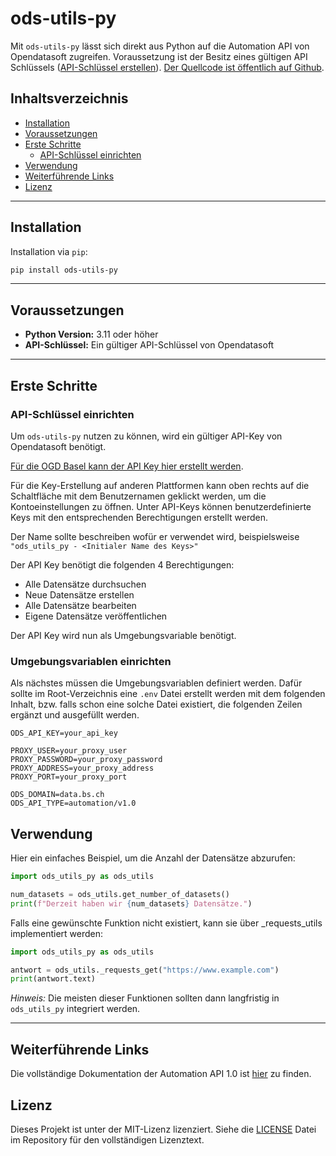 # ods-utils-py
Mit `ods-utils-py` lässt sich direkt aus Python auf die Automation API von Opendatasoft zugreifen. Voraussetzung ist der Besitz eines gültigen API Schlüssels ([API-Schlüssel erstellen](#api-schlüssel-einrichten)). [Der Quellcode ist öffentlich auf Github](https://github.com/RenatoFarruggio/ods-utils-py).


## Inhaltsverzeichnis

   - [Installation](#installation)
   - [Voraussetzungen](#voraussetzungen)
   - [Erste Schritte](#erste-schritte)
     - [API-Schlüssel einrichten](#api-schlüssel-einrichten)
   - [Verwendung](#verwendung)
   - [Weiterführende Links](#weiterführende-links)
   - [Lizenz](#lizenz)

---

## Installation

Installation via `pip`:

```bash
pip install ods-utils-py
```

---

## Voraussetzungen

- **Python Version:** 3.11 oder höher
- **API-Schlüssel:** Ein gültiger API-Schlüssel von Opendatasoft

---

## Erste Schritte

### API-Schlüssel einrichten

Um `ods-utils-py` nutzen zu können, wird ein gültiger API-Key von Opendatasoft benötigt. 

[Für die OGD Basel kann der API Key hier erstellt werden](https://data.bs.ch/account/api-keys/).

Für die Key-Erstellung auf anderen Plattformen kann oben rechts auf die Schaltfläche mit dem Benutzernamen geklickt werden, um die Kontoeinstellungen zu öffnen. Unter API-Keys können benutzerdefinierte Keys mit den entsprechenden Berechtigungen erstellt werden. 

Der Name sollte beschreiben wofür er verwendet wird, beispielsweise `"ods_utils_py - <Initialer Name des Keys>"`

Der API Key benötigt die folgenden 4 Berechtigungen:
- Alle Datensätze durchsuchen
- Neue Datensätze erstellen
- Alle Datensätze bearbeiten
- Eigene Datensätze veröffentlichen

Der API Key wird nun als Umgebungsvariable benötigt.

### Umgebungsvariablen einrichten
Als nächstes müssen die Umgebungsvariablen definiert werden. Dafür sollte im Root-Verzeichnis eine `.env` Datei erstellt werden mit dem folgenden Inhalt, bzw. falls schon eine solche Datei existiert, die folgenden Zeilen ergänzt und ausgefüllt werden.

```text
ODS_API_KEY=your_api_key

PROXY_USER=your_proxy_user
PROXY_PASSWORD=your_proxy_password
PROXY_ADDRESS=your_proxy_address
PROXY_PORT=your_proxy_port

ODS_DOMAIN=data.bs.ch
ODS_API_TYPE=automation/v1.0
```

## Verwendung

Hier ein einfaches Beispiel, um die Anzahl der Datensätze abzurufen:

```python
import ods_utils_py as ods_utils

num_datasets = ods_utils.get_number_of_datasets()
print(f"Derzeit haben wir {num_datasets} Datensätze.")
```

Falls eine gewünschte Funktion nicht existiert, kann sie über _requests_utils implementiert werden:

```python
import ods_utils_py as ods_utils

antwort = ods_utils._requests_get("https://www.example.com")
print(antwort.text)
```

*Hinweis:* Die meisten dieser Funktionen sollten dann langfristig in `ods_utils_py` integriert werden.

---

## Weiterführende Links
Die vollständige Dokumentation der Automation API 1.0 ist [hier](https://help.opendatasoft.com/apis/ods-automation-v1/) zu finden.

## Lizenz

Dieses Projekt ist unter der MIT-Lizenz lizenziert. Siehe die [LICENSE](LICENSE) Datei im Repository für den vollständigen Lizenztext.
